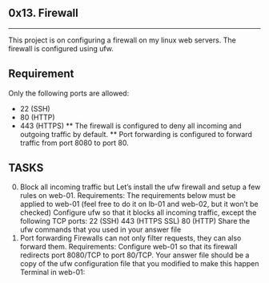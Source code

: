 ## 0x13. Firewall
---
This project is on configuring a firewall on my linux web servers. The firewall is configured using ufw.

## Requirement
Only the following ports are allowed:

* 22 (SSH)
* 80 (HTTP)
* 443 (HTTPS)
** The firewall is configured to deny all incoming and outgoing traffic by default.
** Port forwarding is configured to forward traffic from port 8080 to port 80.

## TASKS
0. Block all incoming traffic but
Let’s install the ufw firewall and setup a few rules on web-01.
Requirements:
The requirements below must be applied to web-01 (feel free to do it on lb-01 and web-02, but it won’t be checked)
Configure ufw so that it blocks all incoming traffic, except the following TCP ports:
22 (SSH)
443 (HTTPS SSL)
80 (HTTP)
Share the ufw commands that you used in your answer file
1. Port forwarding
Firewalls can not only filter requests, they can also forward them.
Requirements:
Configure web-01 so that its firewall redirects port 8080/TCP to port 80/TCP.
Your answer file should be a copy of the ufw configuration file that you modified to make this happen
Terminal in web-01:

